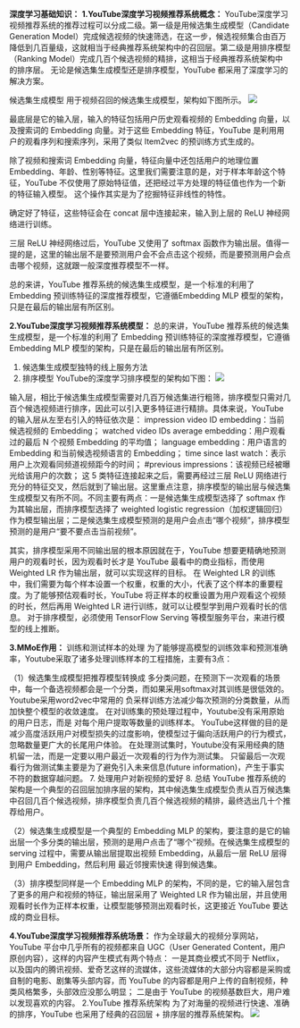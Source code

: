 **深度学习基础知识：**
**1.YouTube深度学习视频推荐系统概念：**
 YouTube深度学习视频推荐系统的推荐过程可以分成二级。第一级是用候选集生成模型（Candidate Generation Model）完成候选视频的快速筛选，在这一步，候选视频集合由百万降低到几百量级，这就相当于经典推荐系统架构中的召回层。第二级是用排序模型（Ranking Model）完成几百个候选视频的精排，这相当于经典推荐系统架构中的排序层。
无论是候选集生成模型还是排序模型，YouTube 都采用了深度学习的解决方案。

候选集生成模型 用于视频召回的候选集生成模型，架构如下图所示。
![](https://ai-studio-static-online.cdn.bcebos.com/39e88ab474204462b673bfd17b77def2228d0072439d4ab9bad4f97c887e1dab)

最底层是它的输入层，输入的特征包括用户历史观看视频的 Embedding 向量，以及搜索词的 Embedding 向量。对于这些 Embedding 特征，YouTube 是利用用户的观看序列和搜索序列，采用了类似 Item2vec 的预训练方式生成的。

除了视频和搜索词 Embedding 向量，特征向量中还包括用户的地理位置 Embedding、年龄、性别等特征。这里我们需要注意的是，对于样本年龄这个特征，YouTube 不仅使用了原始特征值，还把经过平方处理的特征值也作为一个新的特征输入模型。 这个操作其实是为了挖掘特征非线性的特性。

确定好了特征，这些特征会在 concat 层中连接起来，输入到上层的 ReLU 神经网络进行训练。

三层 ReLU 神经网络过后，YouTube 又使用了 softmax 函数作为输出层。值得一提的是，这里的输出层不是要预测用户会不会点击这个视频，而是要预测用户会点击哪个视频，这就跟一般深度推荐模型不一样。

总的来讲，YouTube 推荐系统的候选集生成模型，是一个标准的利用了 Embedding 预训练特征的深度推荐模型，它遵循Embedding MLP 模型的架构，只是在最后的输出层有所区别。

**2.YouTube深度学习视频推荐系统模型：**
总的来讲，YouTube 推荐系统的候选集生成模型，是一个标准的利用了 Embedding 预训练特征的深度推荐模型，它遵循Embedding MLP 模型的架构，只是在最后的输出层有所区别。

1. 候选集生成模型独特的线上服务方法
2. 排序模型
YouTube的深度学习排序模型的架构如下图：
![](https://ai-studio-static-online.cdn.bcebos.com/6ccd5248283641979cd7b7f2ccd539e7a5af062a3fe242a79dfe793af33626b8)

输入层，相比于候选集生成模型需要对几百万候选集进行粗筛，排序模型只需对几百个候选视频进行排序，因此可以引入更多特征进行精排。具体来说，YouTube 的输入层从左至右引入的特征依次是：
impression video ID embedding：当前候选视频的 Embedding； watched video IDs average embedding：用户观看过的最后 N 个视频 Embedding 的平均值； language embedding：用户语言的 Embedding 和当前候选视频语言的 Embedding； time since last watch：表示用户上次观看同频道视频距今的时间； #previous impressions：该视频已经被曝光给该用户的次数； 这 5 类特征连接起来之后，需要再经过三层 ReLU 网络进行充分的特征交叉，然后就到了输出层。这里重点注意，排序模型的输出层与候选集生成模型又有所不同。不同主要有两点：一是候选集生成模型选择了 softmax 作为其输出层，而排序模型选择了 weighted logistic regression（加权逻辑回归）作为模型输出层；二是候选集生成模型预测的是用户会点击“哪个视频”，排序模型预测的是用户“要不要点击当前视频”。

其实，排序模型采用不同输出层的根本原因就在于，YouTube 想要更精确地预测 用户的观看时长，因为观看时长才是 YouTube 最看中的商业指标，而使用 Weighted LR 作为输出层，就可以实现这样的目标。
在 Weighted LR 的训练中，我们需要为每个样本设置一个权重，权重的大小，代表了这个样本的重要程度。为了能够预估观看时长，YouTube 将正样本的权重设置为用户观看这个视频的时长，然后再用 Weighted LR 进行训练，就可以让模型学到用户观看时长的信息。
对于排序模型，必须使用 TensorFlow Serving 等模型服务平台，来进行模型的线上推断。

**3.MMoE作用：**
训练和测试样本的处理 为了能够提高模型的训练效率和预测准确率，Youtube采取了诸多处理训练样本的工程措施，主要有3点：

（1）候选集生成模型把推荐模型转换成 多分类问题，在预测下一次观看的场景中，每一个备选视频都会是一个分类，而如果采用softmax对其训练是很低效的。 Youtube采用word2vec中常用的 负采样训练方法减少每次预测的分类数量，从而加快整个模型的收敛速度。 在对训练集的预处理过程中，Youtube没有采用原始的用户日志，而是 对每个用户提取等数量的训练样本。 YouTube这样做的目的是减少高度活跃用户对模型损失的过度影响，使模型过于偏向活跃用户的行为模式，忽略数量更广大的长尾用户体验。 在处理测试集时，Youtube没有采用经典的随机留一法，而是一定要以用户最近一次观看的行为作为测试集。 只留最后一次观看行为做测试集主要是为了避免引入未来信息(future information)，产生于事实不符的数据穿越问题。 7. 处理用户对新视频的爱好 8. 总结 YouTube 推荐系统的架构是一个典型的召回层加排序层的架构，其中候选集生成模型负责从百万候选集中召回几百个候选视频，排序模型负责几百个候选视频的精排，最终选出几十个推荐给用户。

（2）候选集生成模型是一个典型的 Embedding MLP 的架构，要注意的是它的输出层一个多分类的输出层，预测的是用户点击了“哪个”视频。在候选集生成模型的 serving 过程中，需要从输出层提取出视频 Embedding，从最后一层 ReLU 层得到用户 Embedding，然后利用 最近邻搜索快速 得到候选集。

（3）排序模型同样是一个 Embedding MLP 的架构，不同的是，它的输入层包含了更多的用户和视频的特征，输出层采用了 Weighted LR 作为输出层，并且使用观看时长作为正样本权重，让模型能够预测出观看时长，这更接近 YouTube 要达成的商业目标。

**4.YouTube深度学习视频推荐系统场景：**
作为全球最大的视频分享网站，YouTube 平台中几乎所有的视频都来自 UGC（User Generated Content，用户原创内容），这样的内容产生模式有两个特点：
一是其商业模式不同于 Netflix，以及国内的腾讯视频、爱奇艺这样的流媒体，这些流媒体的大部分内容都是采购或自制的电影、剧集等头部内容，而 YouTube 的内容都是用户上传的自制视频，种类风格繁多，头部效应没那么明显； 二是由于 YouTube 的视频基数巨大，用户难以发现喜欢的内容。 2.YouTube 推荐系统架构 为了对海量的视频进行快速、准确的排序，YouTube 也采用了经典的召回层 + 排序层的推荐系统架构。
![](https://ai-studio-static-online.cdn.bcebos.com/b372aa2e646a4247bbf027cb91dd1c5e911c8dfaf34a42d68feb85f99bf10cb5)

